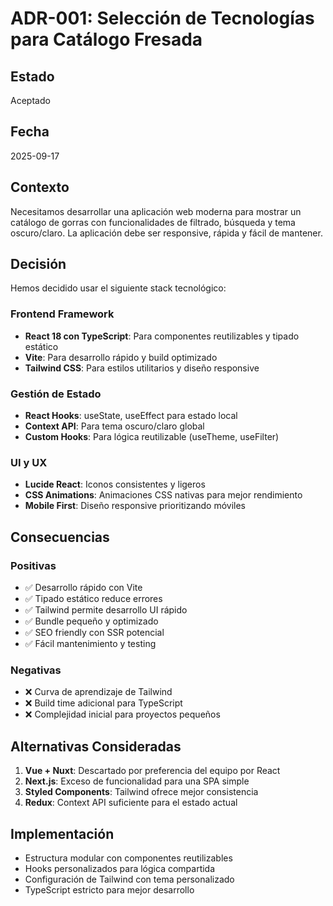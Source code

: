 # ADR-001: Selección de Tecnologías para Catálogo Fresada

## Estado
Aceptado

## Fecha
2025-09-17

## Contexto
Necesitamos desarrollar una aplicación web moderna para mostrar un catálogo de gorras con funcionalidades de filtrado, búsqueda y tema oscuro/claro. La aplicación debe ser responsive, rápida y fácil de mantener.

## Decisión
Hemos decidido usar el siguiente stack tecnológico:

### Frontend Framework
- **React 18 con TypeScript**: Para componentes reutilizables y tipado estático
- **Vite**: Para desarrollo rápido y build optimizado
- **Tailwind CSS**: Para estilos utilitarios y diseño responsive

### Gestión de Estado
- **React Hooks**: useState, useEffect para estado local
- **Context API**: Para tema oscuro/claro global
- **Custom Hooks**: Para lógica reutilizable (useTheme, useFilter)

### UI y UX
- **Lucide React**: Iconos consistentes y ligeros
- **CSS Animations**: Animaciones CSS nativas para mejor rendimiento
- **Mobile First**: Diseño responsive prioritizando móviles

## Consecuencias

### Positivas
- ✅ Desarrollo rápido con Vite
- ✅ Tipado estático reduce errores
- ✅ Tailwind permite desarrollo UI rápido
- ✅ Bundle pequeño y optimizado
- ✅ SEO friendly con SSR potencial
- ✅ Fácil mantenimiento y testing

### Negativas
- ❌ Curva de aprendizaje de Tailwind
- ❌ Build time adicional para TypeScript
- ❌ Complejidad inicial para proyectos pequeños

## Alternativas Consideradas

1. **Vue + Nuxt**: Descartado por preferencia del equipo por React
2. **Next.js**: Exceso de funcionalidad para una SPA simple
3. **Styled Components**: Tailwind ofrece mejor consistencia
4. **Redux**: Context API suficiente para el estado actual

## Implementación
- Estructura modular con componentes reutilizables
- Hooks personalizados para lógica compartida
- Configuración de Tailwind con tema personalizado
- TypeScript estricto para mejor desarrollo
